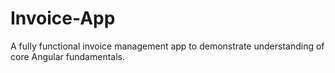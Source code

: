 # Invoice-App
A fully functional invoice management app to demonstrate understanding of core Angular fundamentals.
